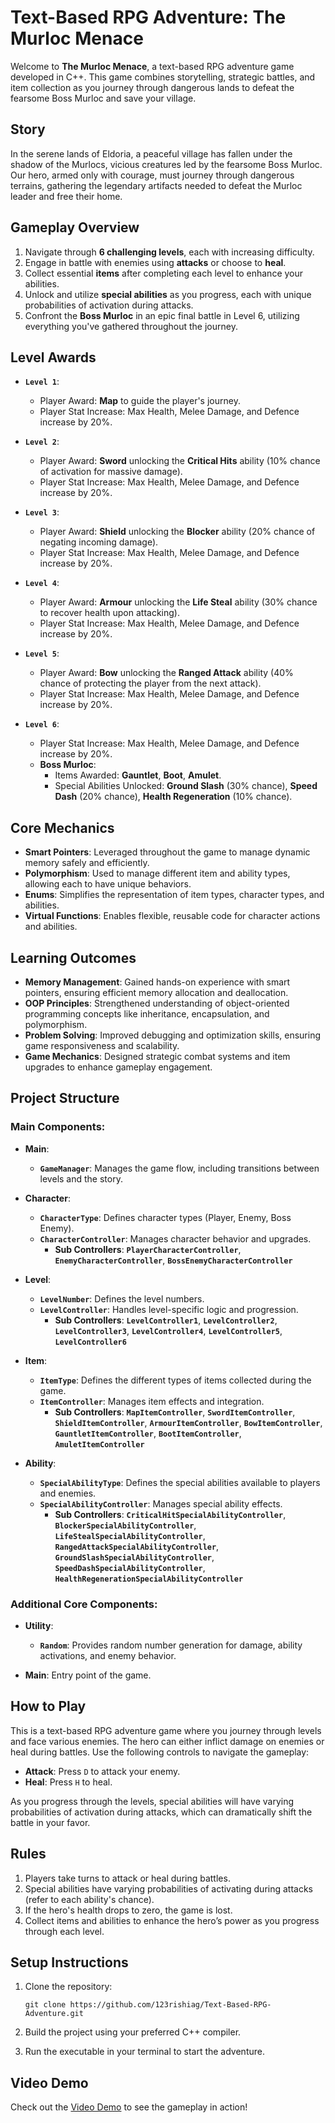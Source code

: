 # Text-Based RPG Adventure: The Murloc Menace

Welcome to **The Murloc Menace**, a text-based RPG adventure game developed in C++. This game combines storytelling, strategic battles, and item collection as you journey through dangerous lands to defeat the fearsome Boss Murloc and save your village.

## Story

In the serene lands of Eldoria, a peaceful village has fallen under the shadow of the Murlocs, vicious creatures led by the fearsome Boss Murloc. Our hero, armed only with courage, must journey through dangerous terrains, gathering the legendary artifacts needed to defeat the Murloc leader and free their home.

## Gameplay Overview

1. Navigate through **6 challenging levels**, each with increasing difficulty.
2. Engage in battle with enemies using **attacks** or choose to **heal**.
3. Collect essential **items** after completing each level to enhance your abilities.
4. Unlock and utilize **special abilities** as you progress, each with unique probabilities of activation during attacks.
5. Confront the **Boss Murloc** in an epic final battle in Level 6, utilizing everything you've gathered throughout the journey.

## Level Awards

- **`Level 1`**:
  - Player Award: **Map** to guide the player's journey.
  - Player Stat Increase: Max Health, Melee Damage, and Defence increase by 20%.

- **`Level 2`**:
  - Player Award: **Sword** unlocking the **Critical Hits** ability (10% chance of activation for massive damage).
  - Player Stat Increase: Max Health, Melee Damage, and Defence increase by 20%.

- **`Level 3`**:
  - Player Award: **Shield** unlocking the **Blocker** ability (20% chance of negating incoming damage).
  - Player Stat Increase: Max Health, Melee Damage, and Defence increase by 20%.

- **`Level 4`**:
  - Player Award: **Armour** unlocking the **Life Steal** ability (30% chance to recover health upon attacking).
  - Player Stat Increase: Max Health, Melee Damage, and Defence increase by 20%.

- **`Level 5`**:
  - Player Award: **Bow** unlocking the **Ranged Attack** ability (40% chance of protecting the player from the next attack).
  - Player Stat Increase: Max Health, Melee Damage, and Defence increase by 20%.

- **`Level 6`**:
  - Player Stat Increase: Max Health, Melee Damage, and Defence increase by 20%.
  - **Boss Murloc**:
    - Items Awarded: **Gauntlet**, **Boot**, **Amulet**.
    - Special Abilities Unlocked: **Ground Slash** (30% chance), **Speed Dash** (20% chance), **Health Regeneration** (10% chance).

## Core Mechanics

- **Smart Pointers**: Leveraged throughout the game to manage dynamic memory safely and efficiently.
- **Polymorphism**: Used to manage different item and ability types, allowing each to have unique behaviors.
- **Enums**: Simplifies the representation of item types, character types, and abilities.
- **Virtual Functions**: Enables flexible, reusable code for character actions and abilities.

## Learning Outcomes

- **Memory Management**: Gained hands-on experience with smart pointers, ensuring efficient memory allocation and deallocation.
- **OOP Principles**: Strengthened understanding of object-oriented programming concepts like inheritance, encapsulation, and polymorphism.
- **Problem Solving**: Improved debugging and optimization skills, ensuring game responsiveness and scalability.
- **Game Mechanics**: Designed strategic combat systems and item upgrades to enhance gameplay engagement.

## Project Structure

### Main Components:

- **Main**:
  - **`GameManager`**: Manages the game flow, including transitions between levels and the story.
  
- **Character**:
  - **`CharacterType`**: Defines character types (Player, Enemy, Boss Enemy).
  - **`CharacterController`**: Manages character behavior and upgrades.
    - **Sub Controllers**: **`PlayerCharacterController`**, **`EnemyCharacterController`**, **`BossEnemyCharacterController`**

- **Level**:
  - **`LevelNumber`**: Defines the level numbers.
  - **`LevelController`**: Handles level-specific logic and progression.
    - **Sub Controllers**: **`LevelController1`**, **`LevelController2`**, **`LevelController3`**, **`LevelController4`**, **`LevelController5`**, **`LevelController6`**

- **Item**:
  - **`ItemType`**: Defines the different types of items collected during the game.
  - **`ItemController`**: Manages item effects and integration.
    - **Sub Controllers**: **`MapItemController`**, **`SwordItemController`**, **`ShieldItemController`**, **`ArmourItemController`**, **`BowItemController`**, **`GauntletItemController`**, **`BootItemController`**, **`AmuletItemController`**

- **Ability**:
  - **`SpecialAbilityType`**: Defines the special abilities available to players and enemies.
  - **`SpecialAbilityController`**: Manages special ability effects.
    - **Sub Controllers**: **`CriticalHitSpecialAbilityController`**, **`BlockerSpecialAbilityController`**, **`LifeStealSpecialAbilityController`**, **`RangedAttackSpecialAbilityController`**, **`GroundSlashSpecialAbilityController`**, **`SpeedDashSpecialAbilityController`**, **`HealthRegenerationSpecialAbilityController`**

### Additional Core Components:

- **Utility**:
  - **`Random`**: Provides random number generation for damage, ability activations, and enemy behavior.

- **Main**: Entry point of the game.

## How to Play

This is a text-based RPG adventure game where you journey through levels and face various enemies. The hero can either inflict damage on enemies or heal during battles. Use the following controls to navigate the gameplay:

- **Attack**: Press `D` to attack your enemy.
- **Heal**: Press `H` to heal.

As you progress through the levels, special abilities will have varying probabilities of activation during attacks, which can dramatically shift the battle in your favor.

## Rules

1. Players take turns to attack or heal during battles.
2. Special abilities have varying probabilities of activating during attacks (refer to each ability's chance).
3. If the hero's health drops to zero, the game is lost.
4. Collect items and abilities to enhance the hero’s power as you progress through each level.

## Setup Instructions

1. Clone the repository:
   ```
   git clone https://github.com/123rishiag/Text-Based-RPG-Adventure.git
   ```

2. Build the project using your preferred C++ compiler.

3. Run the executable in your terminal to start the adventure.

## Video Demo

Check out the [Video Demo](https://www.loom.com/share/a3d0f60d80da4f4b8fa14776b25d4342?sid=ba426849-9fd0-427c-be8a-e812dce3edc8) to see the gameplay in action!